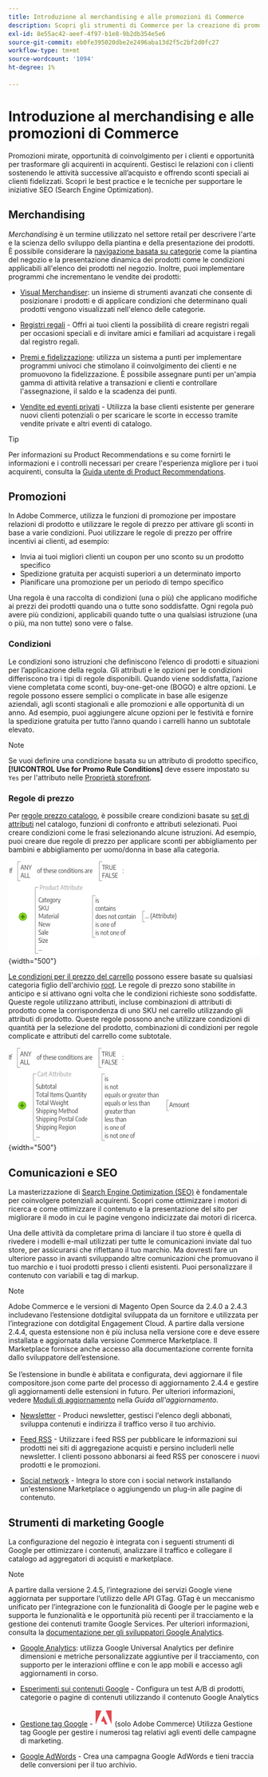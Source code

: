 ```yaml
---
title: Introduzione al merchandising e alle promozioni di Commerce
description: Scopri gli strumenti di Commerce per la creazione di promozioni e opportunità mirate per il coinvolgimento cliente.
exl-id: 8e55ac42-aeef-4f97-b1e8-9b2db354e5e6
source-git-commit: eb0fe395020dbe2e2496aba13d2f5c2bf2d0fc27
workflow-type: tm+mt
source-wordcount: '1094'
ht-degree: 1%

---
```


# Introduzione al merchandising e alle promozioni di Commerce

Promozioni mirate, opportunità di coinvolgimento per i clienti e opportunità per trasformare gli acquirenti in acquirenti. Gestisci le relazioni con i clienti sostenendo le attività successive all’acquisto e offrendo sconti speciali ai clienti fidelizzati. Scopri le best practice e le tecniche per supportare le iniziative SEO (Search Engine Optimization).

## Merchandising

_Merchandising_ è un termine utilizzato nel settore retail per descrivere l&#39;arte e la scienza dello sviluppo della piantina e della presentazione dei prodotti. È possibile considerare la [navigazione basata su categorie](../catalog/navigation-top.md) come la piantina del negozio e la presentazione dinamica dei prodotti come le condizioni applicabili all&#39;elenco dei prodotti nel negozio. Inoltre, puoi implementare programmi che incrementano le vendite dei prodotti:

- [Visual Merchandiser](visual-merchandiser.md): un insieme di strumenti avanzati che consente di posizionare i prodotti e di applicare condizioni che determinano quali prodotti vengono visualizzati nell&#39;elenco delle categorie.

- [Registri regali](gift-registries.md) - Offri ai tuoi clienti la possibilità di creare registri regali per occasioni speciali e di invitare amici e familiari ad acquistare i regali dal registro regali.

- [Premi e fidelizzazione](rewards-loyalty.md): utilizza un sistema a punti per implementare programmi univoci che stimolano il coinvolgimento dei clienti e ne promuovono la fidelizzazione. È possibile assegnare punti per un&#39;ampia gamma di attività relative a transazioni e clienti e controllare l&#39;assegnazione, il saldo e la scadenza dei punti.

- [Vendite ed eventi privati](events-private-sales.md) - Utilizza la base clienti esistente per generare nuovi clienti potenziali o per scaricare le scorte in eccesso tramite vendite private e altri eventi di catalogo.

>[!TIP]
>
>Per informazioni su Product Recommendations e su come fornirti le informazioni e i controlli necessari per creare l&#39;esperienza migliore per i tuoi acquirenti, consulta la [Guida utente di Product Recommendations](https://experienceleague.adobe.com/docs/commerce-merchant-services/product-recommendations/guide-overview.html).

## Promozioni

In Adobe Commerce, utilizza le funzioni di promozione per impostare relazioni di prodotto e utilizzare le regole di prezzo per attivare gli sconti in base a varie condizioni. Puoi utilizzare le regole di prezzo per offrire incentivi ai clienti, ad esempio:

- Invia ai tuoi migliori clienti un coupon per uno sconto su un prodotto specifico
- Spedizione gratuita per acquisti superiori a un determinato importo
- Pianificare una promozione per un periodo di tempo specifico

Una regola è una raccolta di condizioni (una o più) che applicano modifiche ai prezzi dei prodotti quando una o tutte sono soddisfatte. Ogni regola può avere più condizioni, applicabili quando tutte o una qualsiasi istruzione (una o più, ma non tutte) sono vere o false.

### Condizioni

Le condizioni sono istruzioni che definiscono l’elenco di prodotti e situazioni per l’applicazione della regola. Gli attributi e le opzioni per le condizioni differiscono tra i tipi di regole disponibili. Quando viene soddisfatta, l’azione viene completata come sconti, buy-one-get-one (BOGO) e altre opzioni. Le regole possono essere semplici o complicate in base alle esigenze aziendali, agli sconti stagionali e alle promozioni e alle opportunità di un anno. Ad esempio, puoi aggiungere alcune opzioni per le festività e fornire la spedizione gratuita per tutto l’anno quando i carrelli hanno un subtotale elevato.

>[!NOTE]
>
>Se vuoi definire una condizione basata su un attributo di prodotto specifico, **[!UICONTROL Use for Promo Rule Conditions]** deve essere impostato su `Yes` per l&#39;attributo nelle [Proprietà storefront](../catalog/attribute-product-create.md).


### Regole di prezzo

Per [regole prezzo catalogo](price-rules-catalog.md), è possibile creare condizioni basate su [set di attributi](../catalog/attribute-sets.md) nel catalogo, funzioni di confronto e attributi selezionati. Puoi creare condizioni come le frasi selezionando alcune istruzioni. Ad esempio, puoi creare due regole di prezzo per applicare sconti per abbigliamento per bambini e abbigliamento per uomo/donna in base alla categoria.

![Diagramma - esempio di regole del prezzo di catalogo](./assets/diagram-catalog-price-rules.png){width="500"}

[Le condizioni per il prezzo del carrello](price-rules-cart.md) possono essere basate su qualsiasi categoria figlio dell&#39;archivio [root](../catalog/category-root.md). Le regole di prezzo sono stabilite in anticipo e si attivano ogni volta che le condizioni richieste sono soddisfatte. Queste regole utilizzano attributi, incluse combinazioni di attributi di prodotto come la corrispondenza di uno SKU nel carrello utilizzando gli attributi di prodotto. Queste regole possono anche utilizzare condizioni di quantità per la selezione del prodotto, combinazioni di condizioni per regole complicate e attributi del carrello come subtotale.

![Diagramma - Esempio di regole del prezzo del carrello](./assets/diagram-cart-price-rules.png){width="500"}

## Comunicazioni e SEO

La masterizzazione di [Search Engine Optimization (SEO)](seo-overview.md) è fondamentale per coinvolgere potenziali acquirenti. Scopri come ottimizzare i motori di ricerca e come ottimizzare il contenuto e la presentazione del sito per migliorare il modo in cui le pagine vengono indicizzate dai motori di ricerca.

Una delle attività da completare prima di lanciare il tuo store è quella di rivedere i modelli e-mail utilizzati per tutte le comunicazioni inviate dal tuo store, per assicurarsi che riflettano il tuo marchio. Ma dovresti fare un ulteriore passo in avanti sviluppando altre comunicazioni che promuovano il tuo marchio e i tuoi prodotti presso i clienti esistenti. Puoi personalizzare il contenuto con variabili e tag di markup.

>[!NOTE]
>
>Adobe Commerce e le versioni di Magento Open Source da 2.4.0 a 2.4.3 includevano l’estensione dotdigital sviluppata da un fornitore e utilizzata per l’integrazione con dotdigital Engagement Cloud. A partire dalla versione 2.4.4, questa estensione non è più inclusa nella versione core e deve essere installata e aggiornata dalla versione Commerce Marketplace. Il Marketplace fornisce anche accesso alla documentazione corrente fornita dallo sviluppatore dell’estensione.
><br><br>
>Se l’estensione in bundle è abilitata e configurata, devi aggiornare il file compositore.json come parte del processo di aggiornamento 2.4.4 e gestire gli aggiornamenti delle estensioni in futuro. Per ulteriori informazioni, vedere [Moduli di aggiornamento](https://experienceleague.adobe.com/docs/commerce-operations/upgrade-guide/modules/upgrade.html) nella _Guida all&#39;aggiornamento_.

- [Newsletter](newsletters.md) - Produci newsletter, gestisci l&#39;elenco degli abbonati, sviluppa contenuti e indirizza il traffico verso il tuo archivio.

- [Feed RSS](social-rss.md#rss-feeds) - Utilizzare i feed RSS per pubblicare le informazioni sui prodotti nei siti di aggregazione acquisti e persino includerli nelle newsletter. I clienti possono abbonarsi ai feed RSS per conoscere i nuovi prodotti e le promozioni.

- [Social network](social-rss.md#social-networks) - Integra lo store con i social network installando un&#39;estensione Marketplace o aggiungendo un plug-in alle pagine di contenuto.

## Strumenti di marketing Google

La configurazione del negozio è integrata con i seguenti strumenti di Google per ottimizzare i contenuti, analizzare il traffico e collegare il catalogo ad aggregatori di acquisti e marketplace.

>[!NOTE]
>
>A partire dalla versione 2.4.5, l’integrazione dei servizi Google viene aggiornata per supportare l’utilizzo delle API GTag. GTag è un meccanismo unificato per l’integrazione con le funzionalità di Google per le pagine web e supporta le funzionalità e le opportunità più recenti per il tracciamento e la gestione dei contenuti tramite Google Services. Per ulteriori informazioni, consulta la [documentazione per gli sviluppatori Google Analytics](https://developers.google.com/analytics/devguides/collection/gtagjs).

- [Google Analytics](google-analytics.md): utilizza Google Universal Analytics per definire dimensioni e metriche personalizzate aggiuntive per il tracciamento, con supporto per le interazioni offline e con le app mobili e accesso agli aggiornamenti in corso.

- [Esperimenti sui contenuti Google](google-content-experiments.md) - Configura un test A/B di prodotti, categorie o pagine di contenuti utilizzando il contenuto Google Analytics

- [Gestione tag Google](google-tag-manager.md) - ![Adobe Commerce](../assets/adobe-logo.svg) (solo Adobe Commerce) Utilizza Gestione tag Google per gestire i numerosi tag relativi agli eventi delle campagne di marketing.

- [Google AdWords](google-adwords.md) - Crea una campagna Google AdWords e tieni traccia delle conversioni per il tuo archivio.
